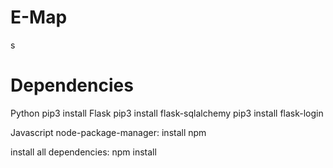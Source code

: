 # E-Map
s
# Dependencies
Python
pip3 install Flask
pip3 install flask-sqlalchemy
pip3 install flask-login

Javascript
node-package-manager:
install npm 

install all dependencies:
npm install 